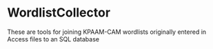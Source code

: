 # WordlistCollector
These are tools for joining KPAAM-CAM wordlists originally entered in Access files to an SQL database
